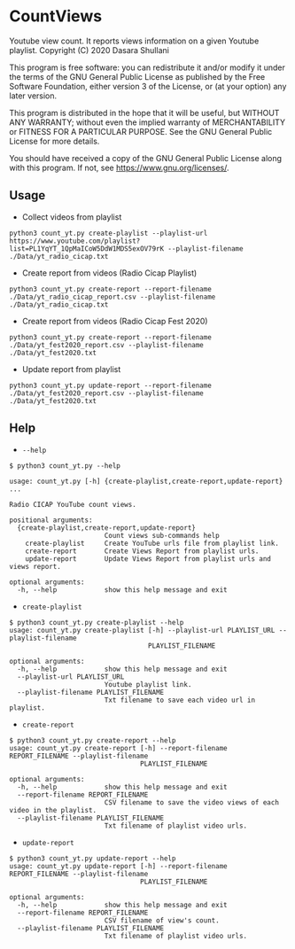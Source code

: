 # CountViews

Youtube view count. It reports views information on a given Youtube playlist.
Copyright (C) 2020  Dasara Shullani

This program is free software: you can redistribute it and/or modify
it under the terms of the GNU General Public License as published by
the Free Software Foundation, either version 3 of the License, or
(at your option) any later version.

This program is distributed in the hope that it will be useful,
but WITHOUT ANY WARRANTY; without even the implied warranty of
MERCHANTABILITY or FITNESS FOR A PARTICULAR PURPOSE.  See the
GNU General Public License for more details.

You should have received a copy of the GNU General Public License
along with this program.  If not, see <https://www.gnu.org/licenses/>.

## Usage

- Collect videos from playlist

```
python3 count_yt.py create-playlist --playlist-url https://www.youtube.com/playlist?list=PL1YqYT_1QpMaICoW5DdW1MDS5exOV79rK --playlist-filename ./Data/yt_radio_cicap.txt
```

- Create report from videos (Radio Cicap Playlist)

```
python3 count_yt.py create-report --report-filename ./Data/yt_radio_cicap_report.csv --playlist-filename ./Data/yt_radio_cicap.txt
```

- Create report from videos (Radio Cicap Fest 2020)

```
python3 count_yt.py create-report --report-filename ./Data/yt_fest2020_report.csv --playlist-filename ./Data/yt_fest2020.txt
```

- Update report from playlist

```
python3 count_yt.py update-report --report-filename ./Data/yt_fest2020_report.csv --playlist-filename ./Data/yt_fest2020.txt

```

## Help

- `--help`

```
$ python3 count_yt.py --help

usage: count_yt.py [-h] {create-playlist,create-report,update-report} ...

Radio CICAP YouTube count views.

positional arguments:
  {create-playlist,create-report,update-report}
                        Count views sub-commands help
    create-playlist     Create YouTube urls file from playlist link.
    create-report       Create Views Report from playlist urls.
    update-report       Update Views Report from playlist urls and views report.

optional arguments:
  -h, --help            show this help message and exit
```

- `create-playlist`

```
$ python3 count_yt.py create-playlist --help
usage: count_yt.py create-playlist [-h] --playlist-url PLAYLIST_URL --playlist-filename
                                   PLAYLIST_FILENAME

optional arguments:
  -h, --help            show this help message and exit
  --playlist-url PLAYLIST_URL
                        Youtube playlist link.
  --playlist-filename PLAYLIST_FILENAME
                        Txt filename to save each video url in playlist.

```

- `create-report`

```
$ python3 count_yt.py create-report --help
usage: count_yt.py create-report [-h] --report-filename REPORT_FILENAME --playlist-filename
                                 PLAYLIST_FILENAME

optional arguments:
  -h, --help            show this help message and exit
  --report-filename REPORT_FILENAME
                        CSV filename to save the video views of each video in the playlist.
  --playlist-filename PLAYLIST_FILENAME
                        Txt filename of playlist video urls.
```

- `update-report`

```
$ python3 count_yt.py update-report --help
usage: count_yt.py update-report [-h] --report-filename REPORT_FILENAME --playlist-filename
                                 PLAYLIST_FILENAME

optional arguments:
  -h, --help            show this help message and exit
  --report-filename REPORT_FILENAME
                        CSV filename of view's count.
  --playlist-filename PLAYLIST_FILENAME
                        Txt filename of playlist video urls.
```
